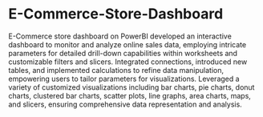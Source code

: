 # E-Commerce-Store-Dashboard
E-Commerce store dashboard on PowerBI developed an interactive dashboard to monitor and analyze online sales data, employing intricate parameters for detailed drill-down capabilities within worksheets and customizable filters and slicers. Integrated connections, introduced new tables, and implemented calculations to refine data manipulation, empowering users to tailor parameters for visualizations. Leveraged a variety of customized visualizations including bar charts, pie charts, donut charts, clustered bar charts, scatter plots, line graphs, area charts, maps, and slicers, ensuring comprehensive data representation and analysis.
